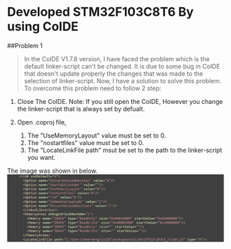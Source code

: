 Developed STM32F103C8T6 By using CoIDE
======================================

##Problem 1
>In the CoIDE V1.7.8 version, I have faced the problem which is the default linker-script can't be changed. 
It is due to some bug in CoIDE that doesn't update properly the changes that was made to the selection of linker-script.
Now, I have a solution to solve this problem. To overcome this problem need to follow 2 step:

1. Close The CoIDE. Note: If you still open the CoIDE, However you change the linker-script that is always set by defualt.

2. Open .coproj file,
   1. The "UseMemoryLayout" value must be set to 0.
   2. The "nostartfiles" value must be set to 0.
   3. The "LocateLinkFile path" msut be set to the path to the linker-script you want.

The image was shown in below.
![Alt text](https://github.com/Twinkle0613/BlinkLED_CoIDE/blob/master/Image/coproj.png "blink.coproj")
